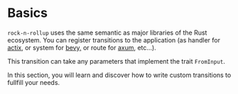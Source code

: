 # Basics

`rock-n-rollup` uses the same semantic as major libraries of the Rust ecosystem. You can register transitions to the application (as handler for [actix](https://actix.rs/), or system for [bevy,](https://bevyengine.org/) or route for [axum](https://docs.rs/axum/latest/axum/), etc...).

This transition can take any parameters that implement the trait `FromInput`.

In this section, you will learn and discover how to write custom transitions to fullfill your needs.
